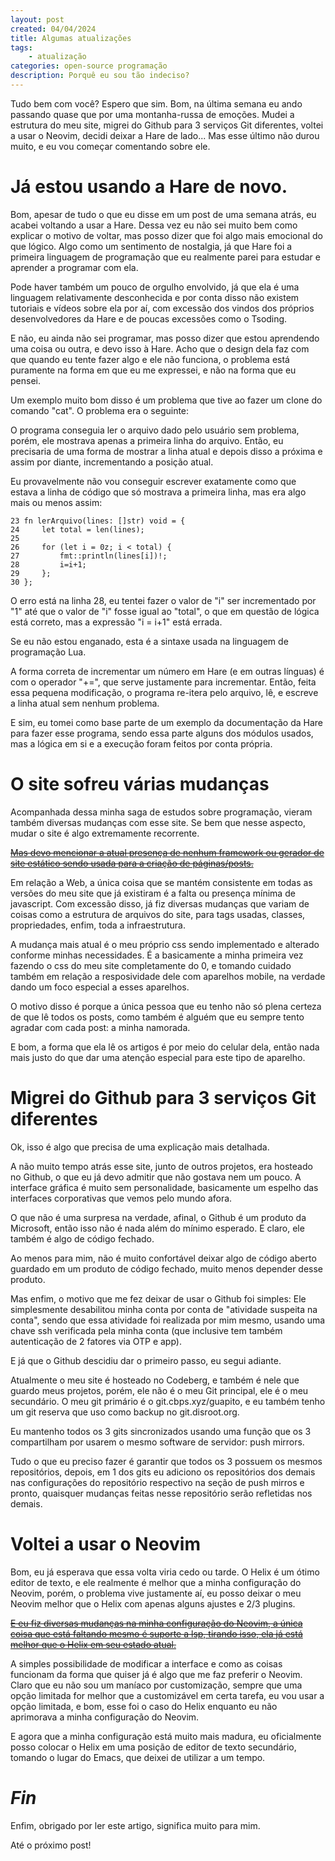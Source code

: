 ```yaml
---
layout: post
created: 04/04/2024
title: Algumas atualizações
tags:
    - atualização
categories: open-source programação
description: Porquê eu sou tão indeciso?
---
```

<p>Tudo bem com você? Espero que sim. Bom, na última semana eu ando passando
quase que por uma montanha-russa de emoções. Mudei a estrutura do meu site,
migrei do Github para 3 serviços Git diferentes, voltei a usar o Neovim, decidi
deixar a Hare de lado... Mas esse último não durou muito, e eu vou começar
comentando sobre ele.</p> <h1>Já estou usando a Hare de novo.</h1> <p>Bom,
apesar de tudo o que eu disse em um post de uma semana atrás, eu acabei
voltando a usar a Hare. Dessa vez eu não sei muito bem como explicar o motivo
de voltar, mas posso dizer que foi algo mais emocional do que lógico. Algo como
um sentimento de nostalgia, já que Hare foi a primeira linguagem de programação
que eu realmente parei para estudar e aprender a programar com ela.</p> <p>Pode
haver também um pouco de orgulho envolvido, já que ela é uma linguagem
relativamente desconhecida e por conta disso não existem tutoriais e vídeos
sobre ela por aí, com excessão dos vindos dos próprios desenvolvedores da Hare
e de poucas excessões como o Tsoding.</p> <p>E não, eu ainda não sei programar,
mas posso dizer que estou aprendendo uma coisa ou outra, e devo isso à Hare.
Acho que o design dela faz com que quando eu tente fazer algo e ele não
funciona, o problema está puramente na forma em que eu me expressei, e não na
forma que eu pensei.</p> <p>Um exemplo muito bom disso é um problema que tive
ao fazer um clone do comando "cat". O problema era o seguinte:</p> <p>O
programa conseguia ler o arquivo dado pelo usuário sem problema, porém, ele
mostrava apenas a primeira linha do arquivo. Então, eu precisaria de uma forma
de mostrar a linha atual e depois disso a próxima e assim por diante,
incrementando a posição atual.</p> <p>Eu provavelmente não vou conseguir
escrever exatamente como que estava a linha de código que só mostrava a
primeira linha, mas era algo mais ou menos assim:</p>
<pre><code>23 fn lerArquivo(lines: []str) void = {
24     let total = len(lines);
25
26     for (let i = 0z; i &lt; total) {
27         fmt::println(lines[i])!;
28         i=i+1;
29     };
30 };
</code></pre>
<p>O erro está na linha 28, eu tentei fazer o valor de "i" ser incrementado por
"1" até que o valor de "i" fosse igual ao "total", o que em questão de lógica
está correto, mas a expressão "i = i+1" está errada.</p> <p>Se eu não estou
enganado, esta é a sintaxe usada na linguagem de programação Lua.</p> <p>A
forma correta de incrementar um número em Hare (e em outras línguas) é com o
operador "+=", que serve justamente para incrementar. Então, feita essa pequena
modificação, o programa re-itera pelo arquivo, lê, e escreve a linha atual sem
nenhum problema.</p> <p>E sim, eu tomei como base parte de um exemplo da
documentação da Hare para fazer esse programa, sendo essa parte alguns dos
módulos usados, mas a lógica em si e a execução foram feitos por conta
própria.</p> <h1>O site sofreu várias mudanças</h1> <p>Acompanhada dessa minha
saga de estudos sobre programação, vieram também diversas mudanças com esse
site. Se bem que nesse aspecto, mudar o site é algo extremamente
recorrente.</p> <a href="/Automatizei%20o%20sistema%20de%20blogs%20do%20site.html"><s>Mas devo mencionar a atual presença de nenhum framework ou
    gerador de site estático sendo usada para a criação de páginas/posts.</s></a> <p>Em
relação a Web, a única coisa que se mantém consistente em todas as versões do
meu site que já existiram é a falta ou presença mínima de javascript. Com
excessão disso, já fiz diversas mudanças que variam de coisas como a estrutura
de arquivos do site, para tags usadas, classes, propriedades, enfim, toda a
infraestrutura.</p> <p>A mudança mais atual é o meu próprio css sendo
implementado e alterado conforme minhas necessidades. É a basicamente a minha
primeira vez fazendo o css do meu site completamente do 0, e tomando cuidado
também em relação a resposividade dele com aparelhos mobile, na verdade dando
um foco especial a esses aparelhos.</p> <p>O motivo disso é porque a única
pessoa que eu tenho não só plena certeza de que lê todos os posts, como também
é alguém que eu sempre tento agradar com cada post: a minha namorada.</p> <p>E
bom, a forma que ela lê os artigos é por meio do celular dela, então nada mais
justo do que dar uma atenção especial para este tipo de aparelho.</p>
<h1>Migrei do Github para 3 serviços Git diferentes</h1> <p>Ok, isso é algo que
precisa de uma explicação mais detalhada.</p> <p>A não muito tempo atrás esse
site, junto de outros projetos, era hosteado no Github, o que eu já devo
admitir que não gostava nem um pouco. A interface gráfica é muito sem
personalidade, basicamente um espelho das interfaces corporativas que vemos
pelo mundo afora.</p> <p>O que não é uma surpresa na verdade, afinal, o Github
é um produto da Microsoft, então isso não é nada além do mínimo esperado. E
claro, ele também é algo de código fechado.</p> <p>Ao menos para mim, não é
muito confortável deixar algo de código aberto guardado em um produto de código
fechado, muito menos depender desse produto.</p> <p>Mas enfim, o motivo que me
fez deixar de usar o Github foi simples: Ele simplesmente desabilitou minha
conta por conta de "atividade suspeita na conta", sendo que essa atividade foi
realizada por mim mesmo, usando uma chave ssh verificada pela minha conta (que
inclusive tem também autenticação de 2 fatores via OTP e app).</p> <p>E já que
o Github descidiu dar o primeiro passo, eu segui adiante.</p> <p>Atualmente o
meu site é hosteado no Codeberg, e também é nele que guardo meus projetos,
porém, ele não é o meu Git principal, ele é o meu secundário. O meu git
primário é o git.cbps.xyz/guapito, e eu também tenho um git reserva que uso
como backup no git.disroot.org.</p> <p>Eu mantenho todos os 3 gits
sincronizados usando uma função que os 3 compartilham por usarem o mesmo
software de servidor: push mirrors.</p> <p>Tudo o que eu preciso fazer é
garantir que todos os 3 possuem os mesmos repositórios, depois, em 1 dos gits
eu adiciono os repositórios dos demais nas configurações do repositório
respectivo na seção de push mirros e pronto, quaisquer mudanças feitas nesse
repositório serão refletidas nos demais.</p> <h1>Voltei a usar o Neovim</h1>
<p>Bom, eu já esperava que essa volta viria cedo ou tarde. O Helix é um ótimo
editor de texto, e ele realmente é melhor que a minha configuração do Neovim,
porém, o problema vive justamente aí, eu posso deixar o meu Neovim melhor que o
Helix com apenas alguns ajustes e 2/3 plugins.</p> <a href="/Minha%20nova%20configura%C3%A7%C3%A3o%20do%20Neovim.html"><s>E eu fiz diversas
mudanças na minha configuração do Neovim, a única coisa que está faltando mesmo
é suporte a lsp, tirando isso, ela já está melhor que o Helix em seu estado
atual.</s></a> <p>A simples possibilidade de modificar a interface e como as coisas
funcionam da forma que quiser já é algo que me faz preferir o Neovim. Claro que
eu não sou um maníaco por customização, sempre que uma opção limitada for
melhor que a customizável em certa tarefa, eu vou usar a opção limitada, e bom,
esse foi o caso do Helix enquanto eu não aprimorava a minha configuração do
Neovim.</p> <p>E agora que a minha configuração está muito mais madura, eu
oficialmente posso colocar o Helix em uma posição de editor de texto
secundário, tomando o lugar do Emacs, que deixei de utilizar a um tempo.</p>
<h1><em>Fin</em></h1> <p>Enfim, obrigado por ler este artigo, significa muito
para mim.</p> <p>Até o próximo post!</p>
